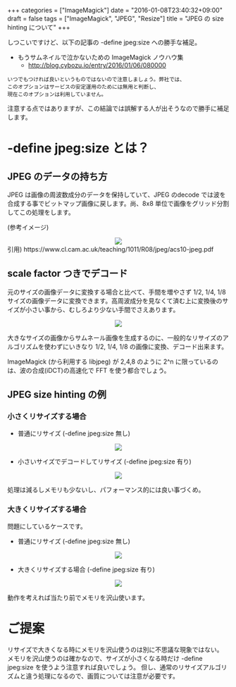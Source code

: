 +++
categories = ["ImageMagick"]
date = "2016-01-08T23:40:32+09:00"
draft = false
tags = ["ImageMagick", "JPEG", "Resize"]
title = "JPEG の size hinting について"
+++

しつこいですけど、以下の記事の -define jpeg:size への勝手な補足。

 * もうサムネイルで泣かないための ImageMagick ノウハウ集
   * http://blog.cybozu.io/entry/2016/01/06/080000
```
いつでもつければ良いというものではないので注意しましょう。弊社では、
このオプションはサービスの安定運用のためには無用と判断し、
現在このオプションは利用していません。
```

注意する点ではありますが、この結論では誤解する人が出そうなので勝手に補足します。

# -define jpeg:size とは？

## JPEG のデータの持ち方

JPEG は画像の周波数成分のデータを保持していて、JPEG のdecode では波を合成する事でビットマップ画像に戻します。尚、8x8 単位で画像をグリッド分割してこの処理をします。

(参考イメージ)
<center> <img src="/2016/01/08/dct8x8-600.png" /> </center>
引用) https://www.cl.cam.ac.uk/teaching/1011/R08/jpeg/acs10-jpeg.pdf

## scale factor つきでデコード

元のサイズの画像データに変換する場合と比べて、手間を増やさず 1/2, 1/4, 1/8 サイズの画像データに変換できます。高周波成分を見なくて済む上に変換後のサイズが小さい事から、むしろより少ない手間でさえあります。

<center> <img src="/2016/01/08/dct8x8-4-1-600.png" /> </center>

大きなサイズの画像からサムネール画像を生成するのに、一般的なリサイズのアルゴリズムを使わずにいきなり 1/2, 1/4, 1/8 の画像に変換、デコード出来ます。

ImageMagick (から利用する libjpeg) が 2,4,8 のように 2^n に限っているのは、波の合成(iDCT)の高速化で FFT を使う都合でしょう。

## JPEG size hinting の例

### 小さくリサイズする場合
 * 普通にリサイズ (-define jpeg:size 無し)
<center> <img src="/2016/01/08/resize1.png" /> </center>

 * 小さいサイズでデコードしてリサイズ (-define jpeg:size 有り)
<center> <img src="/2016/01/08/resize2.png" /> </center>

処理は減るしメモリも少ないし、パフォーマンス的には良い事づくめ。

### 大きくリサイズする場合

問題にしているケースです。

 * 普通にリサイズ (-define jpeg:size 無し)
<center> <img src="/2016/01/08/resize3.png" /> </center>

 * 大きくリサイズする場合 (-define jpeg:size 有り)
<center> <img src="/2016/01/08/resize4.png" /> </center>

動作を考えれば当たり前でメモリを沢山使います。

# ご提案

リサイズで大きくなる時にメモリを沢山使うのは別に不思議な現象ではない。
メモリを沢山使うのは確かなので、サイズが小さくなる時だけ -define jpeg:size を使うよう注意すれば良いでしょう。
但し、通常のリサイズアルゴリズムと違う処理になるので、画質については注意が必要です。
